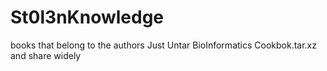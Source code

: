 # St0l3nKnowledge
books that belong to the authors 
Just Untar BioInformatics Cookbok.tar.xz
and share widely
